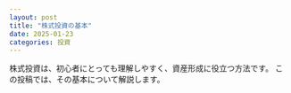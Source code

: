 ```yaml
---
layout: post
title: "株式投資の基本"
date: 2025-01-23
categories: 投資
---
```


株式投資は、初心者にとっても理解しやすく、資産形成に役立つ方法です。
この投稿では、その基本について解説します。

